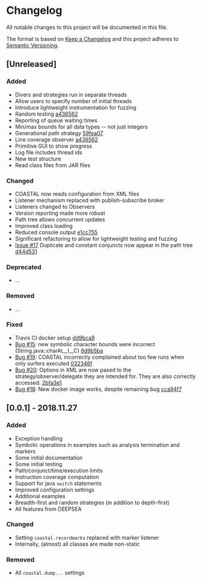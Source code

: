 # Changelog
All notable changes to this project will be documented in this file.

The format is based on [Keep a Changelog](http://keepachangelog.com/en/1.0.0/)
and this project adheres to [Semantic Versioning](http://semver.org/spec/v2.0.0.html).

## [Unreleased]

### Added
- Divers and strategies run in separate threads
- Allow users to specify number of initial threads
- Introduce lightweight instrumentation for fuzzing
- Random testing [a436562](https://github.com/DeepseaPlatform/coastal/commit/a4365621dd3968b80819a0f316d5de88ced9724f)
- Reporting of queue waiting times
- Min/max bounds for all data types -- not just integers
- Generational path strategy [59fea07](https://github.com/DeepseaPlatform/coastal/commit/59fea07ad3d88462bf17bc60860f0d0d2a5f02b8)
- Line coverage observer [a436562](https://github.com/DeepseaPlatform/coastal/commit/a4365621dd3968b80819a0f316d5de88ced9724f)
- Primitive GUI to show progress
- Log file includes thread ids
- New test structure
- Read class files from JAR files

### Changed
- COASTAL now reads configuration from XML files
- Listener mechanism replaced with publish-subscribe broker
- Listeners changed to Observers
- Version reporting made more robust
- Path tree allows concurrent updates
- Improved class loading
- Reduced console output [e1cc755](https://github.com/DeepseaPlatform/coastal/commit/e1cc7557e6c8e4317a3a307046dae0ed615f241d)
- Significant refactoring to allow for lightweight testing and fuzzing
- [Issue #17](https://github.com/DeepseaPlatform/coastal/issues/17) Duplicate and constant conjuncts now appear in the path tree [d44d531](https://github.com/DeepseaPlatform/coastal/commit/d44d531309d9ffdb66a8af752e01f35f53e2df91)

### Deprecated
- ...

### Removed
- ...

### Fixed
- Travis CI docker setup [dd9bca9](https://github.com/DeepseaPlatform/coastal/commit/dd9bca9ced9369f31dd21c7d82d8701cb4468791)
- [Bug #15](https://github.com/DeepseaPlatform/coastal/issues/15): new symbolic character bounds were incorrect (String.java::charAt__I__C) [8d9b5ba](https://github.com/DeepseaPlatform/coastal/commit/8d9b5ba7da9d0d5b79210fbce9df8957e349ce0b)
- [Bug #19](https://github.com/DeepseaPlatform/coastal/issues/19): COASTAL incorrectly complained about too few runs when only surfers executed [032346f](https://github.com/DeepseaPlatform/coastal/commit/032346f4d9a12a54a59a660c26b95e959872ca07)
- [Bug #20](https://github.com/DeepseaPlatform/coastal/issues/20): Options in XML are now pased to the strategy/observer/delegate they are intended for.  They are also correctly accessed. [2bfa3e1](https://github.com/DeepseaPlatform/coastal/commit/2bfa3e1c1ef8ca761be6746a01f64fee3916ca84)
- [Bug #18](https://github.com/DeepseaPlatform/coastal/issues/18): New docker image works, despite remaining bug [cca94f7](https://github.com/DeepseaPlatform/coastal/commit/cca94f785a58969e7fd775f58118dc8c31506a8f)

## [0.0.1] - 2018.11.27

### Added
- Exception handling
- Symbolic operations in examples such as analysis termination and markers
- Some initial documentation
- Some initial testing
- Path/conjunct/time/execution limits
- Instruction coverage computation
- Support for java `switch` statements
- Improved configuration settings
- Additional examples
- Breadth-first and random strategies (in addition to depth-first)
- All features from DEEPSEA

### Changed
- Setting `coastal.recordmarks` replaced with marker listener
- Internally, (almost) all classes are made non-static

### Removed
- All `coastal.dump...` settings
